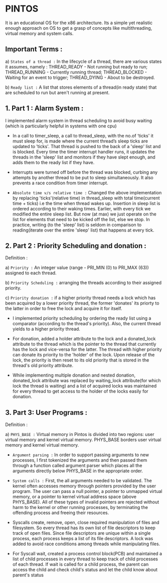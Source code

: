 # PINTOS 
It is an educational OS for the x86 architecture. Its a simple yet realistic enough approach on OS to get a grasp of concepts like multithreading, virtual memory and system calls. 

## Important Terms :

a) `States of a thread :` In the lifecycle of a thread, there are various states it assumes, namely :  THREAD_READY - Not running but ready to run; THREAD_RUNNING - Currently running thread; THREAD_BLOCKED - Waiting for an event to trigger; THREAD_DYING - About to be destroyed.

b) `Ready list :` A list that stores elements of a thread(in ready state) that are scheduled to run but aren't running at present.

## 1. Part 1 : Alarm System : 
I implemented alarm system in thread scheduling to avoid busy waiting (which is particularly helpful in systems with one cpu)

* In a call to timer_sleep, a call to thread_sleep, with the no.of ‘ticks' it must sleep for, is made where the current thread’s sleep ticks are updated to ’ticks'. That thread is pushed to the back of a 'sleep' list and is blocked. Every time the timer interrupt handler runs, it updates the threads in the 'sleep' list and monitors if they have slept enough, and adds them to the ready list if they have. 

* Interrupts were turned off before the thread was blocked, curbing any attempts by another thread to be put to sleep simultaneously. It also prevents a race condition from timer interrupt.
     
* `Absolute time v/s relative time :` Changed the above implementation by replacing 'ticks'(relative time) in thread_sleep with total time(current time + ticks) i.e the time when thread wakes up. Insertion in sleep list is ordered according to their waking times. Earlier, with every tick we modified the entire sleep list. But now (at max) we just operate on the list for elements that need to be kicked off the list, else we stop. In practice, writing (to the 'sleep' list) is seldom in comparison to reading(iterate over the entire 'sleep' list) that happens at every tick. 
     
## 2. Part 2 : Priority Scheduling and donation : 
Definition :

a) `Priority :` An integer value (range - PRI_MIN (0) to PRI_MAX (63)) assigned to each thread.

b) `Priority Scheduling :` arranging the threads according to their assigned priority.

c) `Priority donation :` if a higher priority thread needs a lock which has been acquired by a lower priority thread, the former 'donates' its priorty to the latter in order to free the lock and acquire it for itself. 

* I implemented priority scheduling by ordering the ready list using a comparator (according to the thread's priority). Also, the current thread yields to a higher priority thread. 
    
* For donation, added a holder attribute to the lock and a donated_lock attribute to the thread which is the pointer to the thread that currently has the lock and vice-versa for the latter. The thread with higher priority can donate its priority to the 'holder' of the lock. Upon release of the lock, the priority is then reset to its old priority that is stored in the thread's old priority attribute.
    
* While implementing multiple donation and nested donation, donated_lock attribute was replaced by waiting_lock attribute(for which lock the thread is waiting) and a list of acquired locks was maintained for every thread to get access to the holder of the locks easily for donation.
    
## 3. Part 3: User Programs :
Definition :
        
a) `PHYS_BASE :` Virtual memory in Pintos is divided into two regions: user virtual memory and kernel virtual memory. PHYS_BASE borders user virtual memory and kernel virtual memory.

* `Argument parsing :` In order to support passing arguments to new processes, I first tokenized the arguments and then passed them through a function called argument parser which places all the arguments directly below PHYS_BASE in the appropriate order.
    
* `System calls :` First, the all arguments needed to be validated. The kernel often accesses memory through pointers provided by the user program. The user can pass a null pointer, a pointer to unmapped virtual memory, or a pointer to kernel virtual address space (above PHYS_BASE). All of these types of invalid pointers are rejected without harm to the kernel or other running processes, by terminating the offending process and freeing their resources.
    
* Syscalls create, remove, open, close required manipulation of files and filesystem. So every thread has its own list of file descriptors to keep track of open files. Since file descriptors are unique within a single process, each process keeps a list of its file descriptors. A lock was added to avoid race conditions among threads while manipulating files.
    
* For Syscall wait, created a process control block(PCB) and maintained a list of child processes in every thread to keep track of child processes of each thread. If wait is called for a child process, the parent can access the child and check child's status and let the child know about parent's status
    
    
    
